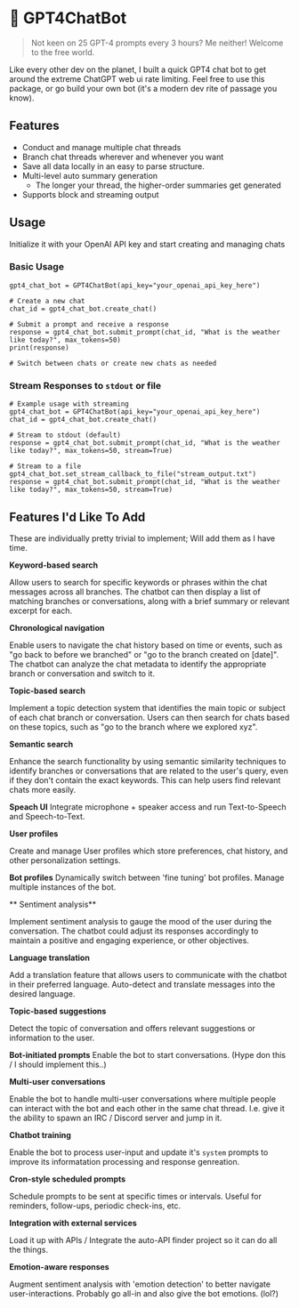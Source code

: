 # 👾 GPT4ChatBot

> Not keen on 25 GPT-4 prompts every 3 hours? Me neither! Welcome to the free world.

Like every other dev on the planet, I built a quick GPT4 chat bot to get around the extreme ChatGPT web ui rate limiting.
Feel free to use this package, or go build your own bot (it's a modern dev rite of passage you know).

## Features
- Conduct and manage multiple chat threads
- Branch chat threads wherever and whenever you want
- Save all data locally in an easy to parse structure.
- Multi-level auto summary generation
  - The longer your thread, the higher-order summaries get generated
- Supports block and streaming output


## Usage
Initialize it with your OpenAI API key and start creating and managing chats


### Basic Usage
```
gpt4_chat_bot = GPT4ChatBot(api_key="your_openai_api_key_here")

# Create a new chat
chat_id = gpt4_chat_bot.create_chat()

# Submit a prompt and receive a response
response = gpt4_chat_bot.submit_prompt(chat_id, "What is the weather like today?", max_tokens=50)
print(response)

# Switch between chats or create new chats as needed
```

### Stream Responses to `stdout` or file
```
# Example usage with streaming
gpt4_chat_bot = GPT4ChatBot(api_key="your_openai_api_key_here")
chat_id = gpt4_chat_bot.create_chat()

# Stream to stdout (default)
response = gpt4_chat_bot.submit_prompt(chat_id, "What is the weather like today?", max_tokens=50, stream=True)

# Stream to a file
gpt4_chat_bot.set_stream_callback_to_file("stream_output.txt")
response = gpt4_chat_bot.submit_prompt(chat_id, "What is the weather like today?", max_tokens=50, stream=True)
```

## Features I'd Like To Add

These are individually pretty trivial to implement; Will add them as I have time.

**Keyword-based search**

Allow users to search for specific keywords or phrases within the chat messages across all branches. The chatbot can then display a list of matching branches or conversations, along with a brief summary or relevant excerpt for each.

**Chronological navigation** 

Enable users to navigate the chat history based on time or events, such as "go back to before we branched" or "go to the branch created on [date]". The chatbot can analyze the chat metadata to identify the appropriate branch or conversation and switch to it.

**Topic-based search**

Implement a topic detection system that identifies the main topic or subject of each chat branch or conversation. Users can then search for chats based on these topics, such as "go to the branch where we explored xyz".

**Semantic search**

Enhance the search functionality by using semantic similarity techniques to identify branches or conversations that are related to the user's query, even if they don't contain the exact keywords. This can help users find relevant chats more easily.

**Speach UI**
Integrate microphone + speaker access and run Text-to-Speech and Speech-to-Text.

**User profiles**

Create and manage User profiles which store preferences, chat history, and other personalization settings.

**Bot profiles**
Dynamically switch between 'fine tuning' bot profiles. Manage multiple instances of the bot.


** Sentiment analysis**

Implement sentiment analysis to gauge the mood of the user during the conversation. The chatbot could adjust its responses accordingly to maintain a positive and engaging experience, or other objectives.

**Language translation**

Add a translation feature that allows users to communicate with the chatbot in their preferred language. Auto-detect and translate messages into the desired language.

**Topic-based suggestions**

Detect the topic of conversation and offers relevant suggestions or information to the user. 

**Bot-initiated prompts**
Enable the bot to start conversations. (Hype don this / I should implement this..)

**Multi-user conversations**

Enable the bot to handle multi-user conversations where multiple people can interact with the bot and each other in the same chat thread. I.e. give it the ability to spawn an IRC / Discord server and jump in it.

**Chatbot training**

Enable the bot to process user-input and update it's `system` prompts to improve its informatation processing and response genreation.

**Cron-style scheduled prompts**

Schedule prompts to be sent at specific times or intervals. Useful for reminders, follow-ups, periodic check-ins, etc.

**Integration with external services**

Load it up with APIs / Integrate the auto-API finder project so it can do all the things.

**Emotion-aware responses**

Augment sentiment analysis with 'emotion detection' to better navigate user-interactions. Probably go all-in and also give the bot emotions. (lol?)
